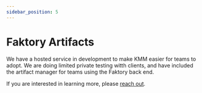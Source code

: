 ```yaml
---
sidebar_position: 5
---
```


# Faktory Artifacts

We have a hosted service in development to make KMM easier for teams to adopt. We are doing limited private testing witth clients, and have included the artifact manager for teams using the Faktory back end.

If you are interested in learning more, please [reach out](https://touchlab.co/contact-us/).